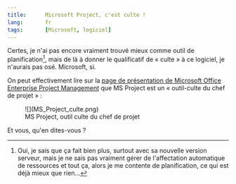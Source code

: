 ```yaml
---
title:      Microsoft Project, c'est culte !
lang:       fr
tags:       [Microsoft, logiciel]
---
```


Certes, je n'ai pas encore vraiment trouvé mieux comme outil de planification[^1], mais de là à donner le qualificatif de « culte » à ce logiciel, je n'aurais pas osé. Microsoft, si.


[^1]: Oui, je sais que ça fait bien plus, surtout avec sa nouvelle version serveur, mais je ne sais pas vraiment gérer de l'affectation automatique de ressources et tout ça, alors je me contente de planification, ce qui est déjà mieux que rien...

On peut effectivement lire sur la [page de présentation de Microsoft Office Enterprise Project Management](http://www.microsoft.com/france/office/2007/solutions/epm/overview.mspx) que MS Project est un « outil-culte du chef de projet » :

<figure>
  ![](MS_Project_culte.png)
  <figcaption>
  MS Project, outil culte du chef de projet
  </figcaption>
</figure>


Et vous, qu'en dites-vous ?
